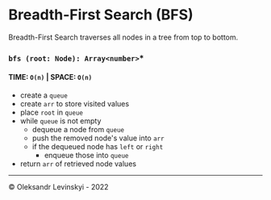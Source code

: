 # Breadth-First Search (BFS)
Breadth-First Search traverses all nodes in a tree from top to bottom.

### `bfs (root: Node): Array<number>`*
#### TIME: `O(n)` | SPACE: `O(n)`
* create a `queue`
* create `arr` to store visited values
* place `root` in `queue`
* while `queue` is not empty
    * dequeue a node from `queue`
    * push the removed node's value into `arr`
    * if the dequeued node has `left` or `right`
        * enqueue those into `queue`
* return `arr` of retrieved node values

---

&copy; Oleksandr Levinskyi - 2022
